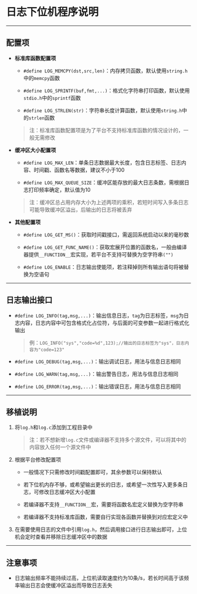 # 日志下位机程序说明

---

## 配置项

* **标准库函数配置项**

	* `#define LOG_MEMCPY(dst,src,len)`：内存拷贝函数，默认使用`string.h`中的`memcpy`函数

	* `#define LOG_SPRINTF(buf,fmt,...)`：格式化字符串打印函数，默认使用`stdio.h`中的`sprintf`函数

	* `#define LOG_STRLEN(str)`：字符串长度计算函数，默认使用`string.h`中的`strlen`函数

	> 注：标准库函数配置项是为了平台不支持标准库函数的情况设计的，一般无需修改

* **缓冲区大小配置项**

	* `#define LOG_MAX_LEN`：单条日志数据最大长度，包含日志标签、日志内容、时间戳、函数名等数据，建议不小于100

	* `#define LOG_MAX_QUEUE_SIZE`：缓冲区能存放的最大日志条数，需根据日志打印频率确定，默认值为10

	> 注：缓冲区总占用内存大小为上述两项的乘积，若短时间写入多条日志可能导致缓冲区溢出，后输出的日志将被丢弃

* **其他配置项**

	* `#define LOG_GET_MS()`：获取时间戳接口，需返回系统启动以来的毫秒数

	* `#define LOG_GET_FUNC_NAME()`：获取宏展开位置的函数名，一般由编译器提供`__FUNCTION__`宏实现，若平台不支持可替换为空字符串`("")`

	* `#define LOG_ENABLE`：日志输出使能项，若注释掉则所有输出语句将被替换为空语句

---

## 日志输出接口

* `#define LOG_INFO(tag,msg,...)`：输出信息日志，`tag`为日志标签，`msg`为日志内容，日志内容中可包含格式化占位符，与后面的可变参数一起进行格式化输出

	> 例：`LOG_INFO("sys","code=%d",123);//输出的日志标签为"sys"，日志内容为"code=123"`

* `#define LOG_DEBUG(tag,msg,...)`：输出调试日志，用法与信息日志相同

* `#define LOG_WARN(tag,msg,...)`：输出警告日志，用法与信息日志相同

* `#define LOG_ERROR(tag,msg,...)`：输出错误日志，用法与信息日志相同

---

## 移植说明

1. 将`log.h`和`log.c`添加到工程目录中

	> 注：若不想新增`log.c`文件或编译器不支持多个源文件，可以将其中的内容放入任何一个源文件中

2. 根据平台修改配置项

	* 一般情况下只需修改时间戳配置即可，其余参数可以保持默认

	* 若下位机内存不够，或希望输出更长的日志，或希望一次性写入更多条日志，可修改日志缓冲区大小配置

	* 若编译器不支持`__FUNCTION__`宏，需要将函数名宏定义替换为空字符串

	* 若编译器不支持标准库函数，需要自行实现各函数并替换到对应宏定义中

3. 在需要使用日志的文件中引用`log.h`，然后调用接口进行日志输出即可，上位机会定时查看并移除日志缓冲区中的数据

---

## 注意事项

* 日志输出频率不能持续过高，上位机读取速度约为10条/s，若长时间高于该频率输出日志会使缓冲区溢出而导致日志丢失
